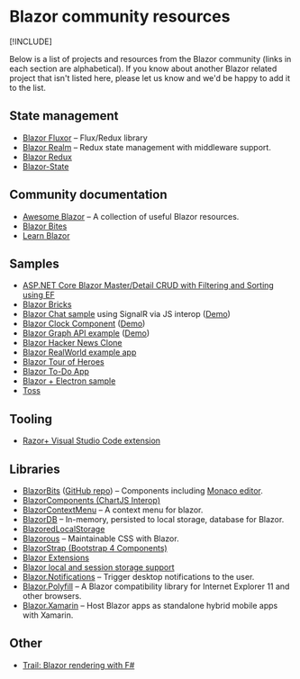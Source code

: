 # Blazor community resources

[!INCLUDE[](~/includes/blazor-preview-notice.md)]

Below is a list of projects and resources from the Blazor community (links in each section are alphabetical). If you know about another Blazor related project that isn't listed here, please let us know and we'd be happy to add it to the list.

## State management

* [Blazor Fluxor](https://mrpmorris.github.io/blazor-fluxor/) &ndash; Flux/Redux library 
* [Blazor Realm](https://dworthen.github.io/BlazorRealm/docs/quickstart.html) &ndash; Redux state management with middleware support.
* [Blazor Redux](https://github.com/torhovland/blazor-redux)
* [Blazor-State](https://timewarpengineering.github.io/blazor-state/)

## Community documentation

* [Awesome Blazor](https://github.com/AdrienTorris/awesome-blazor) &ndash; A collection of useful Blazor resources.
* [Blazor Bites](https://codedaze.io/tag/blazor-bites/)
* [Learn Blazor](https://learn-blazor.com/)

## Samples

* [ASP.NET Core Blazor Master/Detail CRUD with Filtering and Sorting using EF](https://code.msdn.microsoft.com/vstudio/ASPNET-Core-Blazor-122b108a)
* [Blazor Bricks](https://www.codeproject.com/Articles/1241210/WebAssembly-with-Blazor)
* [Blazor Chat sample](https://github.com/conficient/BlazorChatSample) using SignalR via JS interop ([Demo](https://blazorchatsample.azurewebsites.net/))
* [Blazor Clock Component](https://github.com/Lupusa87/LupusaBlazorProjects) ([Demo](http://lupusablazordemos.azurewebsites.net/))
* [Blazor Graph API example](https://github.com/jburman/BlazorGraphExample) ([Demo](https://blazorgraph.z20.web.core.windows.net/))
* [Blazor Hacker News Clone](https://github.com/lohithgn/blazor-hackernews-clone)
* [Blazor RealWorld example app](https://github.com/torhovland/blazor-realworld-example-app)
* [Blazor Tour of Heroes](https://github.com/lohithgn/blazor-tour-of-heroes)
* [Blazor To-Do App](https://github.com/BorowskiKamil/blazor-tasks)
* [Blazor + Electron sample](https://github.com/SteveSandersonMS/BlazorElectronExperiment.Sample)
* [Toss](https://github.com/RemiBou/Toss.Blazor)

## Tooling

* [Razor+ Visual Studio Code extension](https://marketplace.visualstudio.com/items?itemName=austincummings.razor-plus)

## Libraries

* [BlazorBits](http://blazorbits.net) ([GitHub repo](https://github.com/blazorbits)) &ndash; Components including [Monaco editor](https://github.com/Microsoft/monaco-editor).
* [BlazorComponents (ChartJS Interop)](https://github.com/muqeet-khan/BlazorComponents)
* [BlazorContextMenu](https://github.com/stavroskasidis/BlazorContextMenu) &ndash; A context menu for blazor.
* [BlazorDB](https://github.com/chanan/BlazorDB) &ndash; In-memory, persisted to local storage, database for Blazor.
* [BlazoredLocalStorage](https://github.com/chrissainty/BlazoredLocalStorage)
* [Blazorous](https://github.com/chanan/Blazorous) &ndash; Maintainable CSS with Blazor.
* [BlazorStrap (Bootstrap 4 Components)](https://github.com/chanan/BlazorStrap)
* [Blazor Extensions](https://github.com/BlazorExtensions/)
* [Blazor local and session storage support](https://github.com/cloudcrate/BlazorStorage)
* [Blazor.Notifications](https://github.com/vertonghenb/Blazor.Notifications) &ndash; Trigger desktop notifications to the user.
* [Blazor.Polyfill](https://github.com/Daddoon/Blazor.Polyfill) &ndash; A Blazor compatibility library for Internet Explorer 11 and other browsers.
* [Blazor.Xamarin](https://github.com/Daddoon/Blazor.Xamarin) &ndash; Host Blazor apps as standalone hybrid mobile apps with Xamarin.

## Other

* [Trail: Blazor rendering with F#](https://github.com/panesofglass/trail)

